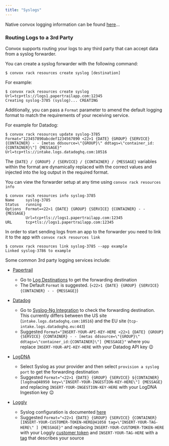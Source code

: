 ```yaml
---
title: "Syslogs"
---
```


Native convox logging information can be found [here](/management/logs)...

### Routing Logs to a 3rd Party

Convox supports routing your logs to any third party that can accept data from a syslog forwarder.

You can create a syslog forwarder with the following command:

    $ convox rack resources create syslog [destination]

For example:

    $ convox rack resources create syslog Url=tcp+tls://logs1.papertrailapp.com:12345
    Creating syslog-3785 (syslog)... CREATING

Additionally, you can pass a `Format` parameter to amend the default logging format to match the requirements of your receiving service.

For example for Datadog:

    $ convox rack resources update syslog-3785 Format="123457890abcdef1234567890 <22>1 {DATE} {GROUP} {SERVICE} {CONTAINER} - - [metas ddsource=\"{GROUP}\" ddtags=\"container_id:{CONTAINER}\"] {MESSAGE}" Url=tcp+tls://intake.logs.datadoghq.com:10516

The `{DATE} / {GROUP} / {SERVICE} / {CONTAINER} / {MESSAGE}` variables within the format are dynamically replaced with the correct values and injected into the log output in the required format.


You can view the forwarder setup at any time using `convox rack resources info`

    $ convox rack resources info syslog-3785
    Name     syslog-3785
    Status   running
    Options  Format=<22>1 {DATE} {GROUP} {SERVICE} {CONTAINER} - - {MESSAGE}
             Url=tcp+tls://logs1.papertrailapp.com:12345
    URL      tcp+tls://logs1.papertrailapp.com:12345

In order to start sending logs from an app to the forwarder you need to link it to the app with `convox rack resources link`

    $ convox rack resources link syslog-3785 --app example
    Linked syslog-3786 to example

Some common 3rd party logging services include:

* [Papertrail](https://papertrailapp.com)

  * Go to [Log Destinations](https://papertrailapp.com/account/destinations) to get the forwarding destination
  * The Default `Format` is suggested. (`<22>1 {DATE} {GROUP} {SERVICE} {CONTAINER} - - {MESSAGE}`)

* [Datadog](https://www.datadoghq.com)

  * Go to [Syslog-Ng Integration](https://docs.datadoghq.com/integrations/syslog_ng/?tab=datadogussite) to check the forwarding destination.  This currently differs between the US site (`intake.logs.datadoghq.com:10516`) and the EU site (`tcp-intake.logs.datadoghq.eu:443`)
  * Suggested `Format="INSERT-YOUR-API-KEY-HERE <22>1 {DATE} {GROUP} {SERVICE} {CONTAINER} - - [metas ddsource=\"{GROUP}\" ddtags=\"container_id:{CONTAINER}\"] {MESSAGE}"` where you replace `INSERT-YOUR-API-KEY-HERE` with your Datadog API key 😉

* [LogDNA](https://logdna.com/)

  * Select Syslog as your provider and then select `provision a syslog port` to get the forwarding destination
  * Suggested `Format="<22>1 {DATE} {GROUP} {SERVICE} ${CONTAINER} [logdna@48950 key=\"INSERT-YOUR-INGESTION-KEY-HERE\"] {MESSAGE}` and replacing `INSERT-YOUR-INGESTION-KEY-HERE` with your LogDNA Ingestion key 😉

* [Loggly](https://www.loggly.com/)

  * Syslog configuration is documented [here](https://www.loggly.com/docs/syslog-ng-manual-configuration/)
  * Suggested `Format="<22>1 {DATE} {GROUP} {SERVICE} {CONTAINER} [INSERT-YOUR-CUSTOMER-TOKEN-HERE@41058 tag=\"INSERT-YOUR-TAG-HERE\" ] {MESSAGE}"` and replacing `INSERT-YOUR-CUSTOMER-TOKEN-HERE` with your Loggly [customer token](https://www.loggly.com/docs/customer-token-authentication-token/) and `INSERT-YOUR-TAG-HERE` with a [tag](https://www.loggly.com/docs/tags/) that describes your source


